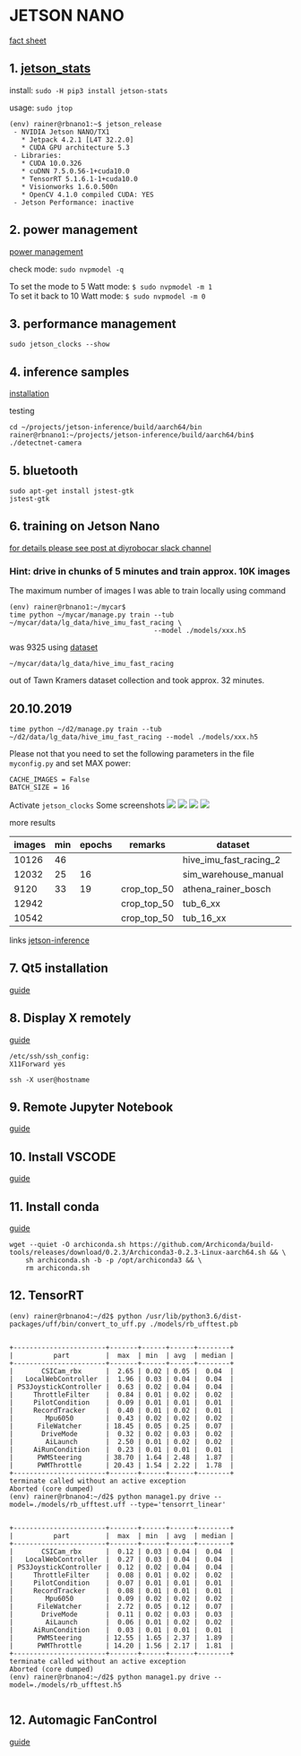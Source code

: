 # JETSON NANO
[fact sheet](https://elinux.org/Jetson_Nano)

## 1. [jetson_stats](https://github.com/rbonghi/jetson_stats) 
install: ```sudo -H pip3 install jetson-stats```

usage: ```sudo jtop```

```
(env) rainer@rbnano1:~$ jetson_release
 - NVIDIA Jetson NANO/TX1
   * Jetpack 4.2.1 [L4T 32.2.0]
   * CUDA GPU architecture 5.3
 - Libraries:
   * CUDA 10.0.326
   * cuDNN 7.5.0.56-1+cuda10.0
   * TensorRT 5.1.6.1-1+cuda10.0
   * Visionworks 1.6.0.500n
   * OpenCV 4.1.0 compiled CUDA: YES
 - Jetson Performance: inactive
```


## 2. power management
[power management](https://www.jetsonhacks.com/2019/04/10/jetson-nano-use-more-power)

check mode:
```sudo nvpmodel -q```

To set the mode to 5 Watt mode:
```$ sudo nvpmodel -m 1```
<br>
To set it back to 10 Watt mode:
```$ sudo nvpmodel -m 0```

## 3. performance management
```sudo jetson_clocks --show```

## 4. inference samples
[installation](https://thenewstack.io/tutorial-configure-nvidia-jetson-nano-as-an-ai-testbed/)

testing
```
cd ~/projects/jetson-inference/build/aarch64/bin
rainer@rbnano1:~/projects/jetson-inference/build/aarch64/bin$ ./detectnet-camera
```

## 5. bluetooth
```
sudo apt-get install jstest-gtk
jstest-gtk
```


## 6. training on Jetson Nano 
[for details please see post at diyrobocar slack channel](https://donkeycar.slack.com/archives/C4HR56WN6/p1569174142082900)

### Hint: drive in chunks of 5 minutes and train approx. 10K images ###


The maximum number of images I was able to train locally using command
```
(env) rainer@rbnano1:~/mycar$ 
time python ~/mycar/manage.py train --tub ~/mycar/data/lg_data/hive_imu_fast_racing \ 
                                    --model ./models/xxx.h5
```
was 9325 using [dataset](https://github.com/connected-autonomous-mobility/20-data)

```~/mycar/data/lg_data/hive_imu_fast_racing```

out of Tawn Kramers dataset collection and took approx. 32 minutes. 

## 20.10.2019
```
time python ~/d2/manage.py train --tub ~/d2/data/lg_data/hive_imu_fast_racing --model ./models/xxx.h5
```


Please not that you need to set the following parameters in the file ```myconfig.py``` and set MAX power:
```
CACHE_IMAGES = False
BATCH_SIZE = 16
```
Activate ```jetson_clocks```
Some screenshots
![](https://github.com/connected-autonomous-mobility/50-hardware/blob/master/images/training_on_jetson_nano.png)
![](https://github.com/connected-autonomous-mobility/50-hardware/blob/master/images/training_on_jetson_number.png)
![](https://github.com/connected-autonomous-mobility/50-hardware/blob/master/images/training_on_jetson_nano_time.png)
![](https://github.com/connected-autonomous-mobility/50-hardware/blob/master/images/training_on_jetson_nano_model_loss.png)

more results

|images | min   | epochs  | remarks     | dataset               | model      |
|-------|-------|---------|-------------|-----------------------|------------|
|10126 | 46     |         |             | hive_imu_fast_racing_2|            |
|12032 | 25     | 16      |             | sim_warehouse_manual  |            |
| 9120 | 33     | 19      | crop_top_50 | athena_rainer_bosch   |Athena_crop50.h5|
|12942 |        |         | crop_top_50 | tub_6_xx              | crash      |
|10542 |        |         | crop_top_50 | tub_16_xx             | crash      |

links
[jetson-inference](https://github.com/dusty-nv/jetson-inference)

## 7. Qt5 installation
[guide](https://devtalk.nvidia.com/default/topic/1056075/jetson-nano-and-qt5/)

## 8. Display X remotely
[guide](https://www.techotopia.com/index.php/Displaying_Ubuntu_Linux_Applications_Remotely_(X11_Forwarding))
```
/etc/ssh/ssh_config:
X11Forward yes
 
ssh -X user@hostname
```
## 9. Remote Jupyter Notebook
[guide](https://jupyter-notebook.readthedocs.io/en/stable/public_server.html)

## 10. Install VSCODE

[guide](https://code.headmelted.com/#linux-install-scripts)

## 11. Install conda

[guide](https://github.com/helmut-hoffer-von-ankershoffen/jetson/blob/master/workflow/deploy/ml-base/src/Dockerfile)

```
wget --quiet -O archiconda.sh https://github.com/Archiconda/build-tools/releases/download/0.2.3/Archiconda3-0.2.3-Linux-aarch64.sh && \
    sh archiconda.sh -b -p /opt/archiconda3 && \
    rm archiconda.sh
```

## 12. TensorRT

```
(env) rainer@rbnano4:~/d2$ python /usr/lib/python3.6/dist-packages/uff/bin/convert_to_uff.py ./models/rb_ufftest.pb


+-----------------------+-------+------+------+--------+
|          part         |  max  | min  | avg  | median |
+-----------------------+-------+------+------+--------+
|       CSICam_rbx      |  2.65 | 0.02 | 0.05 |  0.04  |
|   LocalWebController  |  1.96 | 0.03 | 0.04 |  0.04  |
| PS3JoystickController |  0.63 | 0.02 | 0.04 |  0.04  |
|     ThrottleFilter    |  0.84 | 0.01 | 0.02 |  0.02  |
|     PilotCondition    |  0.09 | 0.01 | 0.01 |  0.01  |
|     RecordTracker     |  0.40 | 0.01 | 0.02 |  0.01  |
|        Mpu6050        |  0.43 | 0.02 | 0.02 |  0.02  |
|      FileWatcher      | 18.45 | 0.05 | 0.25 |  0.07  |
|       DriveMode       |  0.32 | 0.02 | 0.03 |  0.02  |
|        AiLaunch       |  2.50 | 0.01 | 0.02 |  0.02  |
|     AiRunCondition    |  0.23 | 0.01 | 0.01 |  0.01  |
|      PWMSteering      | 38.70 | 1.64 | 2.48 |  1.87  |
|      PWMThrottle      | 20.43 | 1.54 | 2.22 |  1.78  |
+-----------------------+-------+------+------+--------+
terminate called without an active exception
Aborted (core dumped)
(env) rainer@rbnano4:~/d2$ python manage1.py drive --model=./models/rb_ufftest.uff --type='tensorrt_linear'


+-----------------------+-------+------+------+--------+
|          part         |  max  | min  | avg  | median |
+-----------------------+-------+------+------+--------+
|       CSICam_rbx      |  0.12 | 0.03 | 0.04 |  0.04  |
|   LocalWebController  |  0.27 | 0.03 | 0.04 |  0.04  |
| PS3JoystickController |  0.12 | 0.02 | 0.04 |  0.04  |
|     ThrottleFilter    |  0.08 | 0.01 | 0.02 |  0.02  |
|     PilotCondition    |  0.07 | 0.01 | 0.01 |  0.01  |
|     RecordTracker     |  0.08 | 0.01 | 0.01 |  0.01  |
|        Mpu6050        |  0.09 | 0.02 | 0.02 |  0.02  |
|      FileWatcher      |  2.72 | 0.05 | 0.12 |  0.07  |
|       DriveMode       |  0.11 | 0.02 | 0.03 |  0.03  |
|        AiLaunch       |  0.06 | 0.01 | 0.02 |  0.02  |
|     AiRunCondition    |  0.03 | 0.01 | 0.01 |  0.01  |
|      PWMSteering      | 12.55 | 1.65 | 2.37 |  1.89  |
|      PWMThrottle      | 14.20 | 1.56 | 2.17 |  1.81  |
+-----------------------+-------+------+------+--------+
terminate called without an active exception
Aborted (core dumped)
(env) rainer@rbnano4:~/d2$ python manage1.py drive --model=./models/rb_ufftest.h5 


```


## 12. Automagic FanControl

[guide](https://github.com/Pyrestone/jetson-fan-ctl.git)
